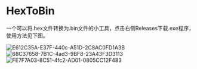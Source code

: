# HexToBin
一个可以将.hex文件转换为.bin文件的小工具，点击右侧Releases下载.exe程序，使用方法见下图。

![E612C35A-E37F-440c-A51D-2C8AC0FD1A3B](https://user-images.githubusercontent.com/49359900/184065433-10d8108c-69da-4f48-9da3-f83bb78f33a5.png)  
![68C37658-7B1C-4ad3-9BF8-23A43F3D3113](https://user-images.githubusercontent.com/49359900/184065438-39e6ed1f-644c-4f32-8ecf-80d6e3b68570.png)  
![FE7F7A03-8C51-4fc2-AD01-0805CC12F483](https://user-images.githubusercontent.com/49359900/184065443-204eb5e5-e3ff-48bd-968e-8a4531e343b9.png)  
